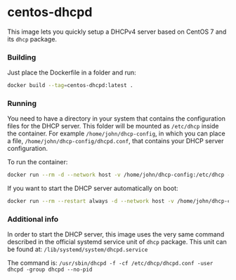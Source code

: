 # centos-dhcpd
This image lets you quickly setup a DHCPv4 server based on CentOS 7 and its `dhcp` package.

### Building
Just place the Dockerfile in a folder and run:
```sh
docker build --tag=centos-dhcpd:latest .
```

### Running
You need to have a directory in your system that contains the configuration files for the DHCP server. This folder will be mounted as `/etc/dhcp` inside the container. For example `/home/john/dhcp-config`, in which you can place a file, `/home/john/dhcp-config/dhcpd.conf`, that contains your DHCP server configuration.

To run the container:
```sh
docker run --rm -d --network host -v /home/john/dhcp-config:/etc/dhcp --name dhcpd adevur/centos-dhcpd
```
If you want to start the DHCP server automatically on boot:
```sh
docker run --rm --restart always -d --network host -v /home/john/dhcp-config:/etc/dhcp --name dhcpd adevur/centos-dhcpd
```

### Additional info
In order to start the DHCP server, this image uses the very same command described in the official systemd service unit of `dhcp` package. This unit can be found at: `/lib/systemd/system/dhcpd.service`

The command is: `/usr/sbin/dhcpd -f -cf /etc/dhcp/dhcpd.conf -user dhcpd -group dhcpd --no-pid`
